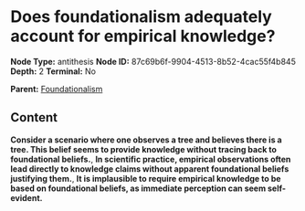# Does foundationalism adequately account for empirical knowledge?

**Node Type:** antithesis
**Node ID:** 87c69b6f-9904-4513-8b52-4cac55f4b845
**Depth:** 2
**Terminal:** No

**Parent:** [Foundationalism](foundationalism.md)

## Content

**Consider a scenario where one observes a tree and believes there is a tree. This belief seems to provide knowledge without tracing back to foundational beliefs.**, **In scientific practice, empirical observations often lead directly to knowledge claims without apparent foundational beliefs justifying them.**, **It is implausible to require empirical knowledge to be based on foundational beliefs, as immediate perception can seem self-evident.**
